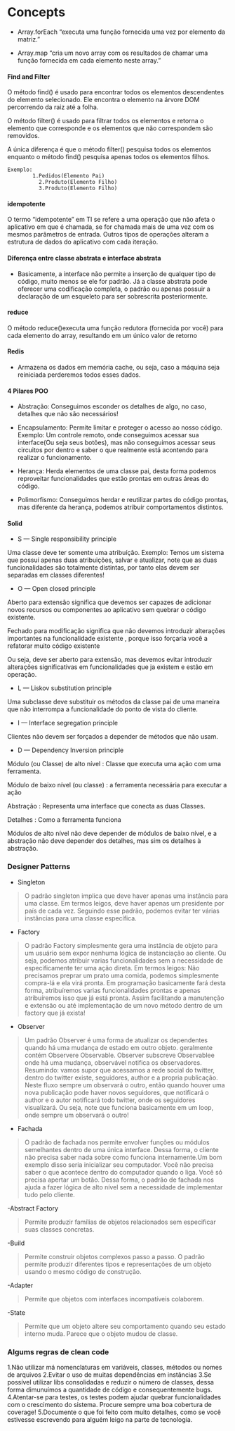 # Concepts


- Array.forEach “executa uma função fornecida uma vez por elemento da matriz.”

- Array.map “cria um novo array com os resultados de chamar uma função fornecida em cada elemento neste array.”


#### Find and Filter
O método find() é usado para encontrar todos os elementos descendentes do elemento selecionado. Ele encontra o elemento na árvore DOM percorrendo da raiz até a folha.

O método filter() é usado para filtrar todos os elementos e retorna o elemento que corresponde e os elementos que não correspondem são removidos.

A única diferença é que o método filter() pesquisa todos os elementos enquanto o método find() pesquisa apenas todos os elementos filhos.

````
Exemplo:
        1.Pedidos(Elemento Pai)
          2.Produto(Elemento Filho) 
          3.Produto(Elemento Filho)
````

#### idempotente

O termo “idempotente” em TI se refere a uma operação que não afeta o aplicativo em que é chamada, se for chamada mais de uma vez com os mesmos parâmetros de entrada. Outros tipos de operações alteram a estrutura de dados do aplicativo com cada iteração.

#### Diferença entre classe abstrata e interface abstrata

- Basicamente, a interface não permite a inserção de qualquer tipo de código, muito menos se ele for padrão. Já a classe abstrata pode oferecer uma codificação completa, o padrão ou apenas possuir a declaração de um esqueleto para ser sobrescrita posteriormente.

#### reduce
O método reduce()executa uma função redutora (fornecida por você) para cada elemento do array, resultando em um único valor de retorno


#### Redis

- Armazena os dados em memória cache, ou seja, caso a máquina seja reiniciada perderemos todos esses dados.

#### 4 Pilares POO

- Abstração: Conseguimos esconder os detalhes de algo, no caso, detalhes que não são necessários!

- Encapsulamento: Permite limitar e proteger o acesso ao nosso código. Exemplo: Um controle remoto, onde conseguimos acessar
sua interface(Ou seja seus botões), mas não conseguimos acessar seus circuitos por dentro e saber o que realmente está acontendo para realizar o funcionamento.

- Herança: Herda elementos de uma classe pai, desta forma podemos reproveitar funcionalidades que estão prontas em outras áreas do código.

- Polimorfismo: Conseguimos herdar e reutilizar partes do código prontas, mas diferente da herança, podemos atribuir comportamentos distintos.


#### Solid

- S — Single responsibility principle


Uma classe deve ter somente uma atribuíção. Exemplo: Temos um sistema que possuí apenas duas atribuições, salvar e atualizar, note que as duas funcionalidades são totalmente distintas, por tanto elas devem ser separadas em classes diferentes!


- O — Open closed principle

Aberto para extensão significa que devemos ser capazes de adicionar novos recursos ou componentes ao aplicativo sem quebrar o código existente.

Fechado para modificação significa que não devemos introduzir alterações importantes na funcionalidade existente , porque isso forçaria você a refatorar muito código existente 

Ou seja, deve ser aberto para extensão, mas devemos evitar introduzir alterações significativas em funcionalidades que ja existem e estão em operação.


- L — Liskov substitution principle

Uma subclasse deve substituir os métodos da classe pai de uma maneira que não interrompa a funcionalidade do ponto de vista do cliente.

- I — Interface segregation principle

Clientes não devem ser forçados a depender de métodos que não usam.

- D — Dependency Inversion principle

Módulo (ou Classe) de alto nível : Classe que executa uma ação com uma ferramenta.

Módulo de baixo nível (ou classe) : a ferramenta necessária para executar a ação

Abstração : Representa uma interface que conecta as duas Classes.

Detalhes : Como a ferramenta funciona

Módulos de alto nível não deve depender de módulos de baixo nível, e a abstração não deve depender dos detalhes, mas sim os detalhes à abstração.

### Designer Patterns

- Singleton

> O padrão singleton implica que deve haver apenas uma instância para uma classe. Em termos leigos, deve haver apenas um presidente por país de cada vez. Seguindo esse padrão, podemos evitar ter várias instâncias para uma classe específica.

- Factory 

>O padrão Factory simplesmente gera uma instância de objeto para um usuário sem expor nenhuma lógica de instanciação ao cliente. Ou seja, podemos atribuir varias funcionalidades sem a necessidade de especificamente ter uma ação direta. Em termos leigos: Não precisamos preprar um prato uma comida, podemos simplesmente compra-lá e ela virá pronta. Em programação basicamente fará desta forma, atribuíremos varias funcionalidades prontas e apenas atribuíremos isso que já está pronta. Assim facilitando a manutenção e extensão ou até implementação de um novo método dentro de um factory que já exista!

- Observer

> Um padrão Observer é uma forma de atualizar os dependentes quando há uma mudança de estado em outro objeto. geralmente contém Observere Observable. Observer subscreve Observablee onde há uma mudança, observável notifica os observadores. Resumindo: vamos supor que acessamos a rede social do twitter, dentro do twitter existe, seguidores, author e a propria publicação. Neste fluxo sempre um observará o outro, então quando houver uma nova publicação pode haver novos seguidores, que notificará o author e o autor notificará todo twitter, onde os seguidores visualizará. Ou seja, note que funciona basicamente em um loop, onde sempre um observará o outro!

- Fachada

> O padrão de fachada nos permite envolver funções ou módulos semelhantes dentro de uma única interface. Dessa forma, o cliente não precisa saber nada sobre como funciona internamente.Um bom exemplo disso seria inicializar seu computador. Você não precisa saber o que acontece dentro do computador quando o liga. Você só precisa apertar um botão. Dessa forma, o padrão de fachada nos ajuda a fazer lógica de alto nível sem a necessidade de implementar tudo pelo cliente.

-Abstract Factory 

>Permite produzir famílias de objetos relacionados sem especificar suas classes concretas.

-Build

>Permite construir objetos complexos passo a passo. O padrão permite produzir diferentes tipos e representações de um objeto usando o mesmo código de construção.

-Adapter

>Permite que objetos com interfaces incompatíveis colaborem.

-State

>Permite que um objeto altere seu comportamento quando seu estado interno muda. Parece que o objeto mudou de classe.


### Algums regras de clean code

1.Não utilizar má nomenclaturas em variáveis, classes, métodos ou nomes de arquivos
2.Evitar o uso de muitas dependências em instâncias
3.Se possível utilizar libs consolidadas e reduzir o número de classes, dessa forma dimunuímos a quantidade de código e consequentemente bugs.
4.Atentar-se para testes, os testes podem ajudar quebrar funcionalidades com o crescimento do sistema. Procure sempre uma boa cobertura de coverage!
5.Documente o que foi feito com muito detalhes, como se você estivesse escrevendo para alguém leigo na parte de tecnologia. 



